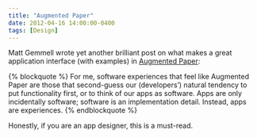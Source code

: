 ```yaml
---
title: "Augmented Paper"
date: 2012-04-16 14:00:00-0400
tags: [Design]
---
```


Matt Gemmell wrote yet another brilliant post on what makes a great application interface (with examples) in [Augmented Paper](http://mattgemmell.com/2012/04/13/augmented-paper/):

{% blockquote %}
For me, software experiences that feel like Augmented Paper are those that second-guess our (developers’) natural tendency to put functionality first, or to think of our apps as software. Apps are only incidentally software; software is an implementation detail. Instead, apps are experiences.
{% endblockquote %}

Honestly, if you are an app designer, this is a must-read.

